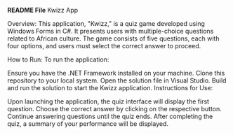 **README File**
Kwizz App

Overview:
This application, "Kwizz," is a quiz game developed using Windows Forms in C#. It presents users with multiple-choice questions related to African culture. The game consists of five questions, each with four options, and users must select the correct answer to proceed.

How to Run:
To run the application:

Ensure you have the .NET Framework installed on your machine.
Clone this repository to your local system.
Open the solution file in Visual Studio.
Build and run the solution to start the Kwizz application.
Instructions for Use:

Upon launching the application, the quiz interface will display the first question.
Choose the correct answer by clicking on the respective button.
Continue answering questions until the quiz ends.
After completing the quiz, a summary of your performance will be displayed.
